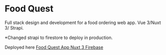# Food Quest
Full stack design and development for a food ordering web app. Vue 3/Nuxt 3/ Strapi.

*Changed strapi to firestore to deploy in production.

Deployed here [Food Quest App Nuxt 3 Firebase]

[Food Quest App Nuxt 3 Firebase]: https://food-quest-nuxt3.netlify.app/